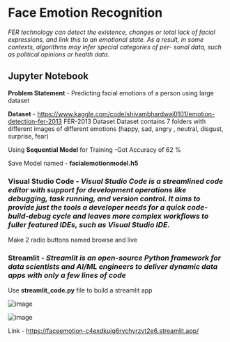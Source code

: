 # Face Emotion Recognition

*FER technology can detect the existence, changes or total lack of facial expressions, and link this to an emotional state. As a result, in some contexts, algorithms may infer special categories of per- sonal data, such as political opinions or health data.*

## Jupyter Notebook

**Problem Statement** -  Predicting facial emotions of a person using large dataset

**Dataset**  - https://www.kaggle.com/code/shivambhardwaj0101/emotion-detection-fer-2013  FER-2013 Dataset
Dataset contains 7 folders with different images of different emotions
(happy, sad, angry , neutral, disgust, surprise, fear)

Using **Sequential Model** for Training 
-Got Accuracy of 62 % 

Save Model named - **facialemotionmodel.h5**

### Visual Studio Code - *Visual Studio Code is a streamlined code editor with support for development operations like debugging, task running, and version control. It aims to provide just the tools a developer needs for a quick code-build-debug cycle and leaves more complex workflows to fuller featured IDEs, such as Visual Studio IDE.*


Make 2 radio buttons named browse and live


### Streamlit - *Streamlit is an open-source Python framework for data scientists and AI/ML engineers to deliver dynamic data apps with only a few lines of code*

Use **streamlit_code.py** file to build a streamlit app


![image](https://github.com/TheDhumakSpot/Face-Emotion-Recognotion/assets/118016094/5c29d1da-2d72-4cfe-8416-d403acddc5ee)

![image](https://github.com/TheDhumakSpot/Face-Emotion-Recognotion/assets/118016094/5c39e8ff-7645-4f96-974f-5bc865643dfb)

Link - https://faceemotion-c4exdkujg6rvchyrzvt2e6.streamlit.app/ 

